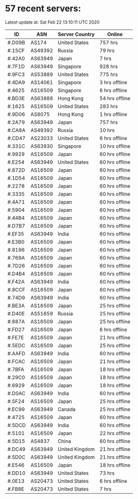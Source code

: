 # 57 recent servers:

Latest update at: Sat Feb 22 13:10:11 UTC 2020

| ID | ASN | Server Country | Online |
| -- | --- | -------------- | ------ |
| #.D09B | AS174 | United States | 757 hrs |
| #.15CF | AS49392 | Russia | 79 hrs |
| #.42A0 | AS63949 | Japan | 7 hrs |
| #.7F1D | AS63949 | Singapore | 928 hrs |
| #.9FC3 | AS53889 | United States | 775 hrs |
| #.4DA9 | AS14061 | Singapore | 3 hrs offline |
| #.4625 | AS16509 | Singapore | 6 hrs offline |
| #.BD3E | AS63888 | Hong Kong | 54 hrs offline |
| #.1625 | AS16509 | United States | 283 hrs |
| #.9D06 | AS8075 | Hong Kong | 1 hrs offline |
| #.2A79 | AS63949 | Japan | 757 hrs |
| #.CA8A | AS49392 | Russia | 10 hrs |
| #.CD47 | AS23033 | United States | 6 hrs offline |
| #.331C | AS63930 | Singapore | 10 hrs offline |
| #.9929 | AS16509 | Japan | 60 hrs offline |
| #.E254 | AS63949 | United States | 60 hrs offline |
| #.872D | AS16509 | Japan | 60 hrs offline |
| #.1D54 | AS16509 | Japan | 60 hrs offline |
| #.2278 | AS16509 | Japan | 60 hrs offline |
| #.3335 | AS16509 | Japan | 60 hrs offline |
| #.4A71 | AS16509 | Japan | 60 hrs offline |
| #.5904 | AS16509 | Japan | 60 hrs offline |
| #.44B4 | AS16509 | Japan | 60 hrs offline |
| #.D7B7 | AS16509 | Japan | 60 hrs offline |
| #.EF35 | AS63949 | India | 60 hrs offline |
| #.E3B0 | AS16509 | Japan | 60 hrs offline |
| #.8196 | AS16509 | Japan | 60 hrs offline |
| #.769A | AS16509 | Japan | 60 hrs offline |
| #.7D26 | AS16509 | Japan | 60 hrs offline |
| #.D4B4 | AS16509 | Japan | 60 hrs offline |
| #.F42A | AS63949 | India | 60 hrs offline |
| #.8CCF | AS16509 | Japan | 60 hrs offline |
| #.74D9 | AS63949 | India | 60 hrs offline |
| #.BE3A | AS16509 | Japan | 25 hrs offline |
| #.D40E | AS51659 | Russia | 25 hrs offline |
| #.887A | AS16509 | Japan | 25 hrs offline |
| #.FD27 | AS16509 | Japan | 6 hrs offline |
| #.FE7E | AS16509 | Japan | 21 hrs offline |
| #.5EDC | AS16509 | Japan | 25 hrs offline |
| #.AAFD | AS63949 | India | 60 hrs offline |
| #.FCAC | AS16509 | Japan | 21 hrs offline |
| #.7BFA | AS16509 | Japan | 18 hrs offline |
| #.29C0 | AS16509 | Japan | 18 hrs offline |
| #.6929 | AS16509 | Japan | 18 hrs offline |
| #.D0AC | AS63949 | India | 60 hrs offline |
| #.5F24 | AS16509 | Japan | 25 hrs offline |
| #.EC99 | AS63949 | Canada | 25 hrs offline |
| #.4725 | AS16509 | Japan | 60 hrs offline |
| #.5DCD | AS63949 | India | 60 hrs offline |
| #.5101 | AS16509 | Japan | 22 hrs offline |
| #.5D15 | AS4837 | China | 60 hrs offline |
| #.DC49 | AS63949 | United Kingdom | 21 hrs offline |
| #.5D0C | AS63949 | United Kingdom | 21 hrs offline |
| #.E546 | AS16509 | Japan | 18 hrs offline |
| #.DD10 | AS63949 | United States | 73 hrs |
| #.0E13 | AS20473 | United States | 6 hrs offline |
| #.FB8E | AS20473 | United States | 7 hrs |

